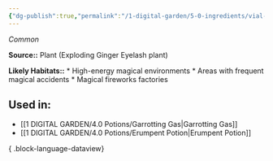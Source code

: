 ```yaml
---
{"dg-publish":true,"permalink":"/1-digital-garden/5-0-ingredients/vial-of-exploding-ginger-eyelashes/","tags":["ingredient","common"]}
---
```


*Common*

**Source::** Plant (Exploding Ginger Eyelash plant)

**Likely Habitats::** * High-energy magical environments * Areas with frequent magical accidents * Magical fireworks factories

## Used in:

- [[1 DIGITAL GARDEN/4.0 Potions/Garrotting Gas\|Garrotting Gas]]
- [[1 DIGITAL GARDEN/4.0 Potions/Erumpent Potion\|Erumpent Potion]]

{ .block-language-dataview}

